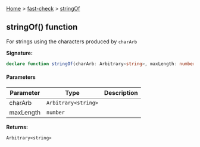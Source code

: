 [Home](/) &gt; [fast-check](../fast-check.md) &gt; [stringOf](stringOf_2.md)

## stringOf() function

For strings using the characters produced by `charArb`

<b>Signature:</b>

```typescript
declare function stringOf(charArb: Arbitrary<string>, maxLength: number): Arbitrary<string>;
```

#### Parameters

|  Parameter | Type | Description |
|  --- | --- | --- |
|  charArb | <code>Arbitrary&lt;string&gt;</code> |  |
|  maxLength | <code>number</code> |  |

<b>Returns:</b>

`Arbitrary<string>`

